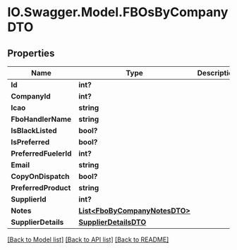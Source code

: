 # IO.Swagger.Model.FBOsByCompanyDTO
## Properties

Name | Type | Description | Notes
------------ | ------------- | ------------- | -------------
**Id** | **int?** |  | [optional] 
**CompanyId** | **int?** |  | [optional] 
**Icao** | **string** |  | [optional] 
**FboHandlerName** | **string** |  | [optional] 
**IsBlackListed** | **bool?** |  | [optional] 
**IsPreferred** | **bool?** |  | [optional] 
**PreferredFuelerId** | **int?** |  | [optional] 
**Email** | **string** |  | [optional] 
**CopyOnDispatch** | **bool?** |  | [optional] 
**PreferredProduct** | **string** |  | [optional] 
**SupplierId** | **int?** |  | [optional] 
**Notes** | [**List&lt;FboByCompanyNotesDTO&gt;**](FboByCompanyNotesDTO.md) |  | [optional] 
**SupplierDetails** | [**SupplierDetailsDTO**](SupplierDetailsDTO.md) |  | [optional] 

[[Back to Model list]](../README.md#documentation-for-models) [[Back to API list]](../README.md#documentation-for-api-endpoints) [[Back to README]](../README.md)

